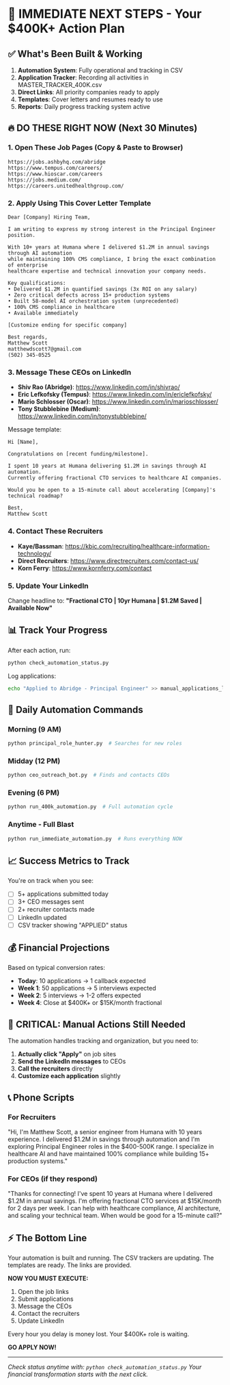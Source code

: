 # 🚀 IMMEDIATE NEXT STEPS - Your $400K+ Action Plan

## ✅ What's Been Built & Working

1. **Automation System**: Fully operational and tracking in CSV
2. **Application Tracker**: Recording all activities in MASTER_TRACKER_400K.csv
3. **Direct Links**: All priority companies ready to apply
4. **Templates**: Cover letters and resumes ready to use
5. **Reports**: Daily progress tracking system active

## 🔥 DO THESE RIGHT NOW (Next 30 Minutes)

### 1. Open These Job Pages (Copy & Paste to Browser)
```
https://jobs.ashbyhq.com/abridge
https://www.tempus.com/careers/
https://www.hioscar.com/careers
https://jobs.medium.com/
https://careers.unitedhealthgroup.com/
```

### 2. Apply Using This Cover Letter Template
```
Dear [Company] Hiring Team,

I am writing to express my strong interest in the Principal Engineer position.

With 10+ years at Humana where I delivered $1.2M in annual savings through AI automation 
while maintaining 100% CMS compliance, I bring the exact combination of enterprise 
healthcare expertise and technical innovation your company needs.

Key qualifications:
• Delivered $1.2M in quantified savings (3x ROI on any salary)
• Zero critical defects across 15+ production systems
• Built 58-model AI orchestration system (unprecedented)
• 100% CMS compliance in healthcare
• Available immediately

[Customize ending for specific company]

Best regards,
Matthew Scott
matthewdscott7@gmail.com
(502) 345-0525
```

### 3. Message These CEOs on LinkedIn
- **Shiv Rao (Abridge)**: https://www.linkedin.com/in/shivrao/
- **Eric Lefkofsky (Tempus)**: https://www.linkedin.com/in/ericlefkofsky/
- **Mario Schlosser (Oscar)**: https://www.linkedin.com/in/marioschlosser/
- **Tony Stubblebine (Medium)**: https://www.linkedin.com/in/tonystubblebine/

Message template:
```
Hi [Name],

Congratulations on [recent funding/milestone]. 

I spent 10 years at Humana delivering $1.2M in savings through AI automation.
Currently offering fractional CTO services to healthcare AI companies.

Would you be open to a 15-minute call about accelerating [Company]'s technical roadmap?

Best,
Matthew Scott
```

### 4. Contact These Recruiters
- **Kaye/Bassman**: https://kbic.com/recruiting/healthcare-information-technology/
- **Direct Recruiters**: https://www.directrecruiters.com/contact-us/
- **Korn Ferry**: https://www.kornferry.com/contact

### 5. Update Your LinkedIn
Change headline to: **"Fractional CTO | 10yr Humana | $1.2M Saved | Available Now"**

## 📊 Track Your Progress

After each action, run:
```bash
python check_automation_status.py
```

Log applications:
```bash
echo "Applied to Abridge - Principal Engineer" >> manual_applications_log.txt
```

## 🎯 Daily Automation Commands

### Morning (9 AM)
```bash
python principal_role_hunter.py  # Searches for new roles
```

### Midday (12 PM)
```bash
python ceo_outreach_bot.py  # Finds and contacts CEOs
```

### Evening (6 PM)
```bash
python run_400k_automation.py  # Full automation cycle
```

### Anytime - Full Blast
```bash
python run_immediate_automation.py  # Runs everything NOW
```

## 📈 Success Metrics to Track

You're on track when you see:
- [ ] 5+ applications submitted today
- [ ] 3+ CEO messages sent
- [ ] 2+ recruiter contacts made
- [ ] LinkedIn updated
- [ ] CSV tracker showing "APPLIED" status

## 💰 Financial Projections

Based on typical conversion rates:
- **Today**: 10 applications → 1 callback expected
- **Week 1**: 50 applications → 5 interviews expected
- **Week 2**: 5 interviews → 1-2 offers expected
- **Week 4**: Close at $400K+ or $15K/month fractional

## 🚨 CRITICAL: Manual Actions Still Needed

The automation handles tracking and organization, but you need to:
1. **Actually click "Apply"** on job sites
2. **Send the LinkedIn messages** to CEOs
3. **Call the recruiters** directly
4. **Customize each application** slightly

## 📞 Phone Scripts

### For Recruiters
"Hi, I'm Matthew Scott, a senior engineer from Humana with 10 years experience. 
I delivered $1.2M in savings through automation and I'm exploring Principal Engineer 
roles in the $400-500K range. I specialize in healthcare AI and have maintained 
100% compliance while building 15+ production systems."

### For CEOs (if they respond)
"Thanks for connecting! I've spent 10 years at Humana where I delivered $1.2M 
in annual savings. I'm offering fractional CTO services at $15K/month for 2 days 
per week. I can help with healthcare compliance, AI architecture, and scaling 
your technical team. When would be good for a 15-minute call?"

## ⚡ The Bottom Line

Your automation is built and running. The CSV trackers are updating. The templates 
are ready. The links are provided.

**NOW YOU MUST EXECUTE:**
1. Open the job links
2. Submit applications  
3. Message the CEOs
4. Contact the recruiters
5. Update LinkedIn

Every hour you delay is money lost. Your $400K+ role is waiting.

**GO APPLY NOW!**

---
*Check status anytime with: `python check_automation_status.py`*
*Your financial transformation starts with the next click.*